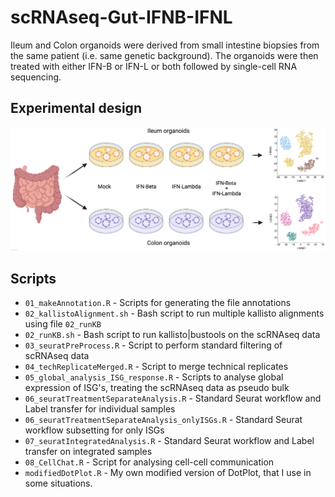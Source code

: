 # scRNAseq-Gut-IFNB-IFNL
Ileum and Colon organoids were derived from small intestine biopsies from the same patient (i.e. same genetic background). The organoids were then treated with either IFN-B or IFN-L or both followed by single-cell RNA sequencing.

## Experimental design

![experimental design](/ExpDesign_scRNAseq-Gut-IFNB-IFNL.png)

## Scripts

- `01_makeAnnotation.R` - Scripts for generating the file annotations
- `02_kallistoAlignment.sh` - Bash script to run multiple kallisto alignments using file `02_runKB`
- `02_runKB.sh` - Bash script to run kallisto|bustools on the scRNAseq data
- `03_seuratPreProcess.R` - Script to perform standard filtering of scRNAseq data
- `04_techReplicateMerged.R` - Script to merge technical replicates
- `05_global_analysis_ISG_response.R` - Scripts to analyse global expression of ISG's, treating the scRNAseq data as pseudo bulk
- `06_seuratTreatmentSeparateAnalysis.R` - Standard Seurat workflow and Label transfer for individual samples
- `06_seuratTreatmentSeparateAnalysis_onlyISGs.R` - Standard Seurat workflow subsetting for only ISGs
- `07_seuratIntegratedAnalysis.R` - Standard Seurat workflow and Label transfer on integrated samples
- `08_CellChat.R` - Script for analysing cell-cell communication
- `modifiedDotPlot.R` - My own modified version of DotPlot, that I use in some situations.
